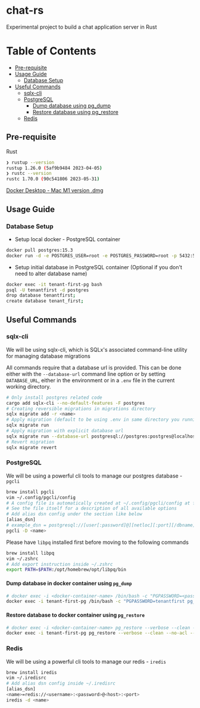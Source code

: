 # chat-rs

Experimental project to build a chat application server in Rust

# Table of Contents

- [Pre-requisite](#pre-requisite)
- [Usage Guide](#usage-guide)
  - [Database Setup](#database-setup)
- [Useful Commands](#useful-commands)
  - [sqlx-cli](#sqlx-cli)
  - [PostgreSQL](#postgresql)
    - [Dump database using pg_dump](#dump-database-in-docker-container-using-pg_dump)
    - [Restore database using pg_restore](#restore-database-to-docker-container-using-pg_restore)
  - [Redis](#redis)

## Pre-requisite

Rust

```bash
❯ rustup --version
rustup 1.26.0 (5af9b9484 2023-04-05)
❯ rustc --version
rustc 1.70.0 (90c541806 2023-05-31)
```

[Docker Desktop - Mac M1 version .dmg](https://desktop.docker.com/mac/main/arm64/Docker.dmg?utm_source=docker&utm_medium=webreferral&utm_campaign=docs-driven-download-mac-arm64)

## Usage Guide

### Database Setup

- Setup local docker - PostgreSQL container

```bash
docker pull postgres:15.3
docker run -d -e POSTGRES_USER=root -e POSTGRES_PASSWORD=root -p 5432:5432 -v /var/lib/postgresql/data/postgres:/var/lib/postgresql/data --name postgres postgres:15.3
```

- Setup initial database in PostgreSQL container (Optional if you don't need to alter database name)

```bash
docker exec -it tenant-first-pg bash
psql -U tenantfirst -d postgres
drop database tenantfirst;
create database tenant_first;
```

## Useful Commands

### sqlx-cli

We will be using sqlx-cli, which is SQLx's associated command-line utility for managing database migrations

All commands require that a database url is provided. This can be done either with the `--database-url` command line option or by setting `DATABASE_URL`, either in the environment or in a `.env` file in the current working directory.

```bash
# Only install postgres related code
cargo add sqlx-cli --no-default-features -F postgres
# Creating reversible migrations in migrations directory
sqlx migrate add -r <name>
# Apply migration (default to be using .env in same directory you running the command)
sqlx migrate run
# Apply migration with explicit database url
sqlx migrate run --database-url postgresql://postgres:postgres@localhost:5432/postgres
# Revert migration
sqlx migrate revert
```

### PostgreSQL

We will be using a powerful cli tools to manage our postgres database - `pgcli`

```bash
brew install pgcli
vim ~/.config/pgcli/config
# A config file is automatically created at ~/.config/pgcli/config at first launch
# See the file itself for a description of all available options
# Add alias dsn config under the section like below
[alias_dsn]
# example_dsn = postgresql://[user[:password]@][netloc][:port][/dbname]
pgcli -D <name>
```

Please have `libpq` installed first before moving to the following commands

```bash
brew install libpq
vim ~/.zshrc
# Add export instruction inside ~/.zshrc
export PATH=$PATH:/opt/homebrew/opt/libpq/bin
```

#### Dump database in docker container using `pg_dump`

```bash
# docker exec -i <docker-container-name> /bin/bash -c "PGPASSWORD=<password> pg_dump --username <username> <database> > <path-to-dumped-file-on-host-machine>
docker exec -i tenant-first-pg /bin/bash -c "PGPASSWORD=tenantfirst pg_dump --username tenantfirst tenant_first" > ~/Downloads/tenant-first-pg-dump.sql
```

#### Restore database to docker container using `pg_restore`

```bash
# docker exec -i <docker-container-name> pg_restore --verbose --clean --no-acl --no-owner -U <username> -d <database> < <path-to-dumped-file-on-host-machine>
docker exec -i tenant-first-pg pg_restore --verbose --clean --no-acl --no-owner -U tenantfirst -d tenant_first < ~/Downloads/tenant-first-pg-dump.sql
```

### Redis

We will be using a powerful cli tools to manage our redis - `iredis`

```bash
brew install iredis
vim ~/.iredisrc
# Add alias dsn config inside ~/.iredisrc
[alias_dsn]
<name>=redis://<username>:<password>@<host>:<port>
iredis -d <name>
```


